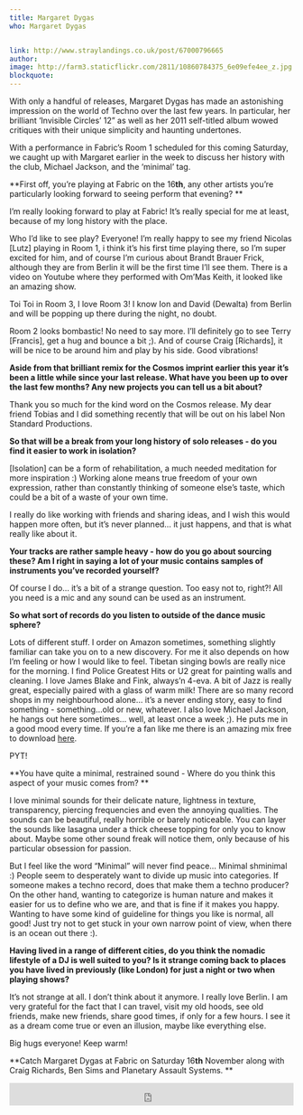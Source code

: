 ```yaml
---
title: Margaret Dygas
who: Margaret Dygas


link: http://www.straylandings.co.uk/post/67000796665
author:
image: http://farm3.staticflickr.com/2811/10860784375_6e09efe4ee_z.jpg
blockquote:
---
```


With only a handful of releases, Margaret Dygas has made an astonishing impression on the world of Techno over the last few years. In particular, her brilliant ‘Invisible Circles’ 12” as well as her 2011 self-titled album wowed critiques with their unique simplicity and haunting undertones.

With a performance in Fabric’s Room 1 scheduled for this coming Saturday, we caught up with Margaret earlier in the week to discuss her history with the club, Michael Jackson, and the ‘minimal’ tag.

**First off, you’re playing at Fabric on the 16****th****, any other artists you’re particularly looking forward to seeing perform that evening? **

I’m really looking forward to play at Fabric! It’s really special for me at least, because of my long history with the place.

Who I’d like to see play? Everyone! I’m really happy to see my friend Nicolas [Lutz] playing in Room 1, i think it’s his first time playing there, so I’m super excited for him, and of course I’m curious about Brandt Brauer Frick, although they are from Berlin it will be the first time I’ll see them. There is a video on Youtube where they performed with Om’Mas Keith, it looked like an amazing show.

Toi Toi in Room 3, I love Room 3! I know Ion and David (Dewalta) from Berlin and will be popping up there during the night, no doubt.

Room 2 looks bombastic! No need to say more. I’ll definitely go to see Terry [Francis], get a hug and bounce a bit ;). And of course Craig [Richards], it will be nice to be around him and play by his side. Good vibrations!

**Aside from that brilliant remix for the Cosmos imprint earlier this year it’s been a little while since your last release. What have you been up to over the last few months? Any new projects you can tell us a bit about?**

Thank you so much for the kind word on the Cosmos release. My dear friend Tobias and I did something recently that will be out on his label Non Standard Productions.

**So that will be a break from your long history of solo releases - do you find it easier to work in isolation?**

[Isolation] can be a form of rehabilitation, a much needed meditation for more inspiration :) Working alone means true freedom of your own expression, rather than constantly thinking of someone else’s taste, which could be a bit of a waste of your own time.

I really do like working with friends and sharing ideas, and I wish this would happen more often, but it’s never planned… it just happens, and that is what really like about it.

**Your tracks are rather sample heavy - how do you go about sourcing these? Am I right in saying a lot of your music contains samples of instruments you’ve recorded yourself?**

Of course I do… it’s a bit of a strange question. Too easy not to, right?! All you need is a mic and any sound can be used as an instrument.

**So what sort of records do you listen to outside of the dance music sphere?**

Lots of different stuff. I order on Amazon sometimes, something slightly familiar can take you on to a new discovery. For me it also depends on how I’m feeling or how I would like to feel. Tibetan singing bowls are really nice for the morning. I find Police Greatest Hits or U2 great for painting walls and cleaning. I love James Blake and Fink, always’n 4-eva. A bit of Jazz is really great, especially paired with a glass of warm milk! There are so many record shops in my neighbourhood alone… it’s a never ending story, easy to find something - something…old or new, whatever. I also love Michael Jackson, he hangs out here sometimes… well, at least once a week ;). He puts me in a good mood every time. If you’re a fan like me there is an amazing mix free to download [here](http://www.jperiod.com/mj/).

PYT!

**You have quite a minimal, restrained sound - Where do you think this aspect of your music comes from? **

I love minimal sounds for their delicate nature, lightness in texture, transparency, piercing frequencies and even the annoying qualities. The sounds can be beautiful, really horrible or barely noticeable. You can layer the sounds like lasagna under a thick cheese topping for only you to know about. Maybe some other sound freak will notice them, only because of his particular obsession for passion.

But I feel like the word “Minimal” will never find peace… Minimal shminimal :) People seem to desperately want to divide up music into categories. If someone makes a techno record, does that make them a techno producer? On the other hand, wanting to categorize is human nature and makes it easier for us to define who we are, and that is fine if it makes you happy. Wanting to have some kind of guideline for things you like is normal, all good! Just try not to get stuck in your own narrow point of view, when there is an ocean out there :).

**Having lived in a range of different cities, do you think the nomadic lifestyle of a DJ is well suited to you? Is it strange coming back to places you have lived in previously (like London) for just a night or two when playing shows?**

It’s not strange at all. I don’t think about it anymore. I really love Berlin. I am very grateful for the fact that I can travel, visit my old hoods, see old friends, make new friends, share good times, if only for a few hours. I see it as a dream come true or even an illusion, maybe like everything else.

Big hugs everyone! Keep warm!

**Catch Margaret Dygas at Fabric on Saturday 16****th**** November along with Craig Richards, Ben Sims and Planetary Assault Systems. **

<iframe frameborder="no" height="40" src="http://official.fm/player?width=100%25&amp;height=40&amp;skin_bg=000000&amp;skin_fg=FFFFFF&amp;aspect=flat&amp;control=1&amp;feed=http%3A%2F%2Fofficial.fm%2Ffeed%2Ftracks%2F2hlN.json" width="100%"></iframe>